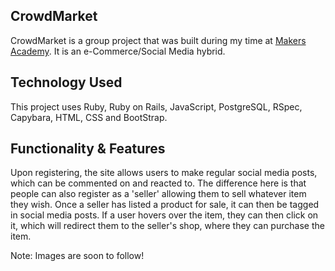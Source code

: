 ## CrowdMarket

CrowdMarket is a group project that was built during my time at [Makers Academy](http://www.makersacademy.com/career-support/). It is an e-Commerce/Social Media hybrid.

## Technology Used

This project uses Ruby, Ruby on Rails, JavaScript, PostgreSQL, RSpec, Capybara, HTML, CSS and BootStrap.

## Functionality & Features

Upon registering, the site allows users to make regular social media posts, which can be commented on and reacted to. The difference here is that people can also register as a 'seller' allowing them to sell whatever item they wish. Once a seller has listed a product for sale, it can then be tagged in social media posts. If a user hovers over the item, they can then click on it, which will redirect them to the seller's shop, where they can purchase the item.

Note: Images are soon to follow!
